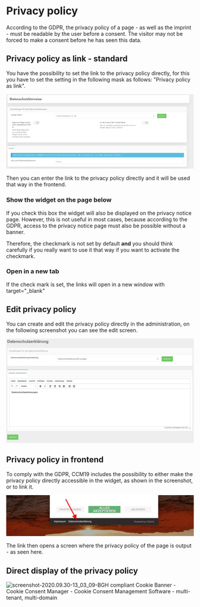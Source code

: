 # Privacy policy

According to the GDPR, the privacy policy of a page - as well as the imprint - must be readable by the user before a consent. The visitor may not be forced to make a consent before he has seen this data.



## Privacy policy as link - standard

You have the possibility to set the link to the privacy policy directly, for this you have to set the setting in the following mask as follows: "Privacy policy as link".

![screenshot-1641905410135](../assets/screenshot-1641905410135-16419054459531.jpg)

Then you can enter the link to the privacy policy directly and it will be used that way in the frontend.

### Show the widget on the page below

If you check this box the widget will also be displayed on the privacy notice page. However, this is not useful in most cases, because according to the GDPR, access to the privacy notice page must also be possible without a banner.

Therefore, the checkmark is not set by default **and** you should think carefully if you really want to use it that way if you want to activate the checkmark.

### Open in a new tab

If the check mark is set, the links will open in a new window with target="_blank"

## Edit privacy policy

You can create and edit the privacy policy directly in the administration, on the following screenshot you can see the edit screen.



![screenshot-2020.09.30-12_58_40-CCM19 - Cookie Consent Management Software](../assets/screenshot-2020.09.30-12_58_40-CCM19%20-%20Cookie%20Consent%20Management%20Software.jpg)



## Privacy policy in frontend

To comply with the GDPR, CCM19 includes the possibility to either make the privacy policy directly accessible in the widget, as shown in the screenshot, or to link it.

![screenshot-2020.09.30-13_00_35-CCM19 - Cookie Consent Management Software](../assets/screenshot-2020.09.30-13_00_35-CCM19%20-%20Cookie%20Consent%20Management%20Software.jpg)



The link then opens a screen where the privacy policy of the page is output - as seen here.

## Direct display of the privacy policy

![screenshot-2020.09.30-13_03_09-BGH compliant Cookie Banner - Cookie Consent Manager - Cookie Consent Management Software - multi-tenant, multi-domain](../assets/screenshot-2020.09.30-13_03_09-BGH%20konformer%20Cookie%20Banner%20-%20Cookie%20Consent%20Manager%20-%20Cookie%20Consent%20Management%20Software%20-%20mandatenf%C3%A4hig,%20multidomain.jpg)





